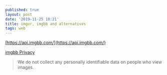 ```yaml
---
published: true
layout: post
date: '2019-11-25 10:21'
title: imgur, imgbb and alternatives
tags: web 
---
```

[https://api.imgbb.com/](https://api.imgbb.com/)

[imgbb Privacy](https://imgbb.com/privacy)

> We do not collect any personally identifiable data on people who view images. 
